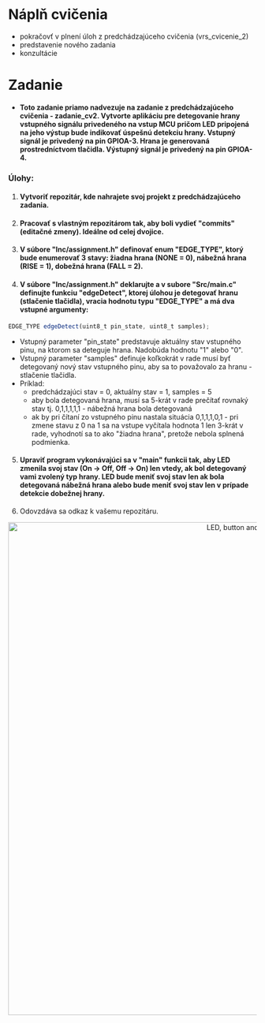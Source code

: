 # Náplň cvičenia
- pokračovť v plnení úloh z predchádzajúceho cvičenia (vrs_cvicenie_2)
- predstavenie nového zadania
- konzultácie


# Zadanie
- #### Toto zadanie priamo nadvezuje na zadanie z predchádzajúceho cvičenia - zadanie_cv2. Vytvorte aplikáciu pre detegovanie hrany vstupného signálu privedeného na vstup MCU pričom LED pripojená na jeho výstup bude indikovať úspešnú detekciu hrany. Vstupný signál je privedený na pin GPIOA-3. Hrana je generovaná prostredníctvom tlačidla. Výstupný signál je privedený na pin GPIOA-4.

### Úlohy:
 1. #### Vytvoriť repozitár, kde nahrajete svoj projekt z predchádzajúceho zadania.
 2. #### Pracovať s vlastným repozitárom tak, aby boli vydieť "commits" (editačné zmeny). Ideálne od celej dvojice.
 3. #### V súbore "Inc/assignment.h" definovať enum "EDGE_TYPE", ktorý bude enumerovať 3 stavy: žiadna hrana (NONE = 0), nábežná hrana (RISE = 1), dobežná hrana (FALL = 2).
 4. #### V súbore "Inc/assignment.h" deklarujte a v subore "Src/main.c" definujte funkciu "edgeDetect", ktorej úlohou je detegovať hranu (stlačenie tlačidla), vracia hodnotu typu "EDGE_TYPE" a má dva vstupné argumenty:
 
```javascript
EDGE_TYPE edgeDetect(uint8_t pin_state, uint8_t samples);
```
  - Vstupný parameter "pin_state" predstavuje aktuálny stav vstupného pinu, na ktorom sa deteguje hrana. Nadobúda hodnotu "1" alebo "0". 
  - Vstupný parameter "samples" definuje koľkokrát v rade musí byť detegovaný nový stav vstupného pinu, aby sa to považovalo za hranu - stlačenie tlačidla.
  - Príklad: 
    - predchádzajúci stav = 0, aktuálny stav = 1, samples = 5
    - aby bola detegovaná hrana, musí sa 5-krát v rade prečítať rovnaký stav tj. 0,1,1,1,1,1 - nábežná hrana bola detegovaná
    - ak by pri čítaní zo vstupného pinu nastala situácia 0,1,1,1,0,1 - pri zmene stavu z 0 na 1 sa na vstupe vyčítala hodnota 1 len 3-krát v rade, vyhodnotí sa to ako "žiadna hrana", pretože nebola splnená podmienka.
   
5. #### Upraviť program vykonávajúci sa v "main" funkcii tak, aby LED zmenila svoj stav (On -> Off, Off -> On) len vtedy, ak bol detegovaný vami zvolený typ hrany. LED bude meniť svoj stav len ak bola detegovaná nábežná hrana alebo bude meniť svoj stav len v prípade detekcie dobežnej hrany. 


6. Odovzdáva sa odkaz k vašemu repozitáru.
 
 <p align="center">
    <img src="https://github.com/VRS-Predmet/vrs_cvicenie_2/blob/master/documents/circuit.png" width="1000" title="LED, button and Stm32 - circuit.">
</p>
